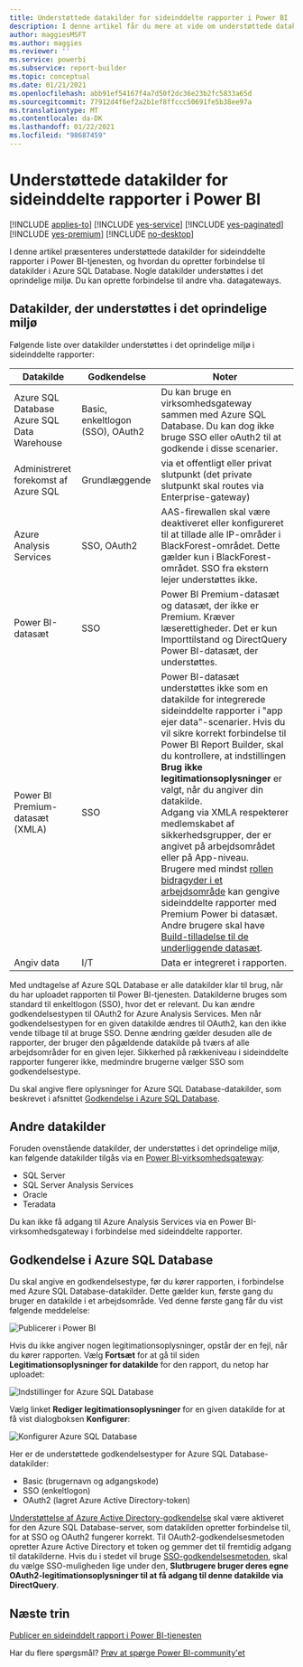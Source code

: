 ```yaml
---
title: Understøttede datakilder for sideinddelte rapporter i Power BI
description: I denne artikel får du mere at vide om understøttede datakilder for sideinddelte rapporter i Power BI-tjenesten, og hvordan du opretter forbindelse til datakilder i Azure SQL Database.
author: maggiesMSFT
ms.author: maggies
ms.reviewer: ''
ms.service: powerbi
ms.subservice: report-builder
ms.topic: conceptual
ms.date: 01/21/2021
ms.openlocfilehash: abb91ef54167f4a7d50f2dc36e23b2fc5833a65d
ms.sourcegitcommit: 77912d4f6ef2a2b1ef8ffccc50691fe5b38ee97a
ms.translationtype: MT
ms.contentlocale: da-DK
ms.lasthandoff: 01/22/2021
ms.locfileid: "98687459"
---
```

# <a name="supported-data-sources-for-power-bi-paginated-reports"></a>Understøttede datakilder for sideinddelte rapporter i Power BI

[!INCLUDE [applies-to](../includes/applies-to.md)] [!INCLUDE [yes-service](../includes/yes-service.md)] [!INCLUDE [yes-paginated](../includes/yes-paginated.md)] [!INCLUDE [yes-premium](../includes/yes-premium.md)] [!INCLUDE [no-desktop](../includes/no-desktop.md)] 

I denne artikel præsenteres understøttede datakilder for sideinddelte rapporter i Power BI-tjenesten, og hvordan du opretter forbindelse til datakilder i Azure SQL Database. Nogle datakilder understøttes i det oprindelige miljø. Du kan oprette forbindelse til andre vha. datagateways.

## <a name="natively-supported-data-sources"></a>Datakilder, der understøttes i det oprindelige miljø

Følgende liste over datakilder understøttes i det oprindelige miljø i sideinddelte rapporter:

| Datakilde | Godkendelse | Noter |
| --- | --- | --- |
| Azure SQL Database <br>Azure SQL Data Warehouse | Basic, enkeltlogon (SSO), OAuth2 | Du kan bruge en virksomhedsgateway sammen med Azure SQL Database. Du kan dog ikke bruge SSO eller oAuth2 til at godkende i disse scenarier.   |
| Administreret forekomst af Azure SQL | Grundlæggende | via et offentligt eller privat slutpunkt (det private slutpunkt skal routes via Enterprise-gateway)  |
| Azure Analysis Services | SSO, OAuth2 | AAS-firewallen skal være deaktiveret eller konfigureret til at tillade alle IP-områder i BlackForest-området. Dette gælder kun i BlackForest-området.  SSO fra ekstern lejer understøttes ikke. |
| Power BI-datasæt | SSO | Power BI Premium-datasæt og datasæt, der ikke er Premium. Kræver læserettigheder. Det er kun Importtilstand og DirectQuery Power BI-datasæt, der understøttes. |
| Power BI Premium-datasæt (XMLA) | SSO | Power BI-datasæt understøttes ikke som en datakilde for integrerede sideinddelte rapporter i "app ejer data"-scenarier.  Hvis du vil sikre korrekt forbindelse til Power BI Report Builder, skal du kontrollere, at indstillingen **Brug ikke legitimationsoplysninger** er valgt, når du angiver din datakilde.<br />Adgang via XMLA respekterer medlemskabet af sikkerhedsgrupper, der er angivet på arbejdsområdet eller på App-niveau.<br />Brugere med mindst [rollen bidragyder i et arbejdsområde](../collaborate-share/service-new-workspaces.md#roles-in-the-new-workspaces) kan gengive sideinddelte rapporter med Premium Power bi datasæt. Andre brugere skal have [Build-tilladelse til de underliggende datasæt](../connect-data/service-datasets-build-permissions.md).    |
| Angiv data | I/T | Data er integreret i rapporten. |

Med undtagelse af Azure SQL Database er alle datakilder klar til brug, når du har uploadet rapporten til Power BI-tjenesten. Datakilderne bruges som standard til enkeltlogon (SSO), hvor det er relevant. Du kan ændre godkendelsestypen til OAuth2 for Azure Analysis Services. Men når godkendelsestypen for en given datakilde ændres til OAuth2, kan den ikke vende tilbage til at bruge SSO.  Denne ændring gælder desuden alle de rapporter, der bruger den pågældende datakilde på tværs af alle arbejdsområder for en given lejer.  Sikkerhed på rækkeniveau i sideinddelte rapporter fungerer ikke, medmindre brugerne vælger SSO som godkendelsestype.

Du skal angive flere oplysninger for Azure SQL Database-datakilder, som beskrevet i afsnittet [Godkendelse i Azure SQL Database](#azure-sql-database-authentication).

## <a name="other-data-sources"></a>Andre datakilder

Foruden ovenstående datakilder, der understøttes i det oprindelige miljø, kan følgende datakilder tilgås via en [Power BI-virksomhedsgateway](../connect-data/service-gateway-onprem.md):

- SQL Server
- SQL Server Analysis Services
- Oracle
- Teradata

Du kan ikke få adgang til Azure Analysis Services via en Power BI-virksomhedsgateway i forbindelse med sideinddelte rapporter.

## <a name="azure-sql-database-authentication"></a>Godkendelse i Azure SQL Database

Du skal angive en godkendelsestype, før du kører rapporten, i forbindelse med Azure SQL Database-datakilder. Dette gælder kun, første gang du bruger en datakilde i et arbejdsområde. Ved denne første gang får du vist følgende meddelelse:

![Publicerer i Power BI](media/paginated-reports-data-sources/power-bi-paginated-publishing.png)

Hvis du ikke angiver nogen legitimationsoplysninger, opstår der en fejl, når du kører rapporten. Vælg **Fortsæt** for at gå til siden **Legitimationsoplysninger for datakilde** for den rapport, du netop har uploadet:

![Indstillinger for Azure SQL Database](media/paginated-reports-data-sources/power-bi-paginated-settings-azure-sql.png)

Vælg linket **Rediger legitimationsoplysninger** for en given datakilde for at få vist dialogboksen **Konfigurer**:

![Konfigurer Azure SQL Database](media/paginated-reports-data-sources/power-bi-paginated-configure-azure-sql.png)

Her er de understøttede godkendelsestyper for Azure SQL Database-datakilder:

- Basic (brugernavn og adgangskode)
- SSO (enkeltlogon)
- OAuth2 (lagret Azure Active Directory-token)

[Understøttelse af Azure Active Directory-godkendelse](/azure/sql-database/sql-database-aad-authentication-configure) skal være aktiveret for den Azure SQL Database-server, som datakilden opretter forbindelse til, for at SSO og OAuth2 fungerer korrekt. Til OAuth2-godkendelsesmetoden opretter Azure Active Directory et token og gemmer det til fremtidig adgang til datakilderne. Hvis du i stedet vil bruge [SSO-godkendelsesmetoden](../connect-data/service-azure-sql-database-with-direct-connect.md#single-sign-on), skal du vælge SSO-muligheden lige under den, **Slutbrugere bruger deres egne OAuth2-legitimationsoplysninger til at få adgang til denne datakilde via DirectQuery**.
  
## <a name="next-steps"></a>Næste trin

[Publicer en sideinddelt rapport i Power BI-tjenesten](../consumer/paginated-reports-view-power-bi-service.md)

Har du flere spørgsmål? [Prøv at spørge Power BI-community'et](https://community.powerbi.com/)
